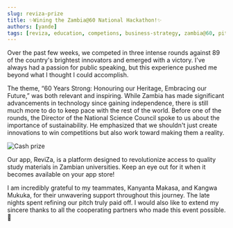 ```yaml
---
slug: reviza-prize
title: ✨Wining the Zambia@60 National Hackathon!✨
authors: [yande]
tags: [reviza, education, competions, business-strategy, zambia@60, pitches]
---
```


Over the past few weeks, we competed in three intense rounds against 89 of the country's brightest innovators and emerged with a victory. I've always had a passion for public speaking, but this experience pushed me beyond what I thought I could accomplish.

<!-- truncate -->

The theme, “60 Years Strong: Honouring our Heritage, Embracing our Future,” was both relevant and inspiring. While Zambia has made significant advancements in technology since gaining independence, there is still much more to do to keep pace with the rest of the world. Before one of the rounds, the Director of the National Science Council spoke to us about the importance of sustainability. He emphasized that we shouldn't just create innovations to win competitions but also work toward making them a reality.

![Cash prize](https://media.licdn.com/dms/image/v2/D4D22AQEWLCj6tyKHTg/feedshare-shrink_800/feedshare-shrink_800/0/1729339120369?e=1734566400&v=beta&t=KnM5EM5XbYQRauuWRxqq7AyEUAtgByDB778rpZxVRWU)

Our app, ReviZa, is a platform designed to revolutionize access to quality study materials in Zambian universities. Keep an eye out for it when it becomes available on your app store!

I am incredibly grateful to my teammates, Kanyanta Makasa, and Kangwa Mukuka, for their unwavering support throughout this journey. The late nights spent refining our pitch truly paid off. I would also like to extend my sincere thanks to all the cooperating partners who made this event possible.🙌
